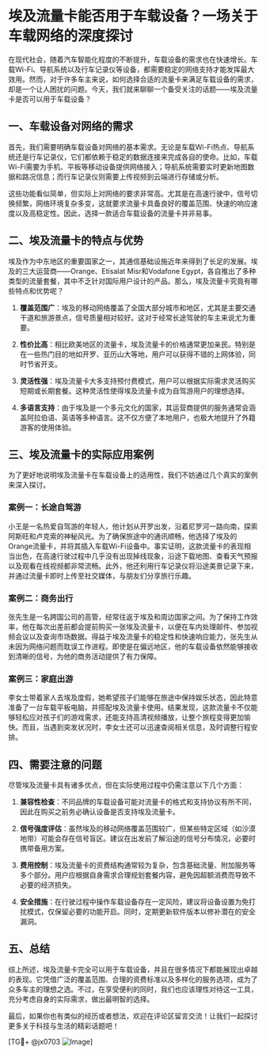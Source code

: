 # 埃及流量卡能否用于车载设备？一场关于车载网络的深度探讨

在现代社会，随着汽车智能化程度的不断提升，车载设备的需求也在快速增长。车载Wi-Fi、导航系统以及行车记录仪等设备，都需要稳定的网络支持才能发挥最大效用。然而，对于许多车主来说，如何选择合适的流量卡来满足车载设备的需求，却是一个让人困扰的问题。今天，我们就来聊聊一个备受关注的话题——埃及流量卡是否可以用于车载设备？

## 一、车载设备对网络的需求

首先，我们需要明确车载设备对网络的基本需求。无论是车载Wi-Fi热点、导航系统还是行车记录仪，它们都依赖于稳定的数据连接来完成各自的使命。比如，车载Wi-Fi需要为手机、平板等移动设备提供网络接入；导航系统需要实时更新地图数据和路况信息；而行车记录仪则需要上传视频到云端进行存储或分析。

这些功能看似简单，但实际上对网络的要求非常高。尤其是在高速行驶中，信号切换频繁，网络环境复杂多变，这就要求流量卡具备良好的覆盖范围、快速的响应速度以及高稳定性。因此，选择一款适合车载设备的流量卡并非易事。

## 二、埃及流量卡的特点与优势

埃及作为中东地区的重要国家之一，其通信基础设施近年来得到了长足的发展。埃及的三大运营商——Orange、Etisalat Misr和Vodafone Egypt，各自推出了多种类型的流量套餐，其中不乏针对国际用户设计的产品。那么，埃及流量卡究竟有哪些特点和优势呢？

1. **覆盖范围广**：埃及的移动网络覆盖了全国大部分城市和地区，尤其是主要交通干道和旅游景点，信号质量相对较好。这对于经常长途驾驶的车主来说尤为重要。
   
2. **性价比高**：相比欧美地区的流量卡，埃及流量卡的价格通常更加亲民。特别是在一些热门目的地如开罗、亚历山大等地，用户可以获得不错的上网体验，同时节省开支。

3. **灵活性强**：埃及流量卡大多支持预付费模式，用户可以根据实际需求灵活购买短期或长期套餐。这种灵活性使得埃及流量卡成为自驾游用户的理想选择。

4. **多语言支持**：由于埃及是一个多元文化的国家，其运营商提供的服务通常会涵盖阿拉伯语、英语等多种语言。这不仅方便了本地用户，也极大地提升了外籍游客的使用体验。

## 三、埃及流量卡的实际应用案例

为了更好地说明埃及流量卡在车载设备上的适用性，我们不妨通过几个真实的案例来深入探讨。

### 案例一：长途自驾游

小王是一名热爱自驾游的年轻人，他计划从开罗出发，沿着尼罗河一路向南，探索阿斯旺和卢克索的神秘风光。为了确保旅途中的通讯顺畅，他选择了埃及的Orange流量卡，并将其插入车载Wi-Fi设备中。事实证明，这款流量卡的表现相当出色，在高速行驶过程中几乎没有出现掉线现象，沿途下载地图、查看天气预报以及观看在线视频都非常流畅。此外，他还利用行车记录仪将沿途美景记录下来，并通过流量卡即时上传至社交媒体，与朋友们分享旅行乐趣。

### 案例二：商务出行

张先生是一名跨国公司的高管，经常往返于埃及和周边国家之间。为了保持工作效率，他在每次出差前都会提前购买一张埃及流量卡，以便在车内处理邮件、参加视频会议以及查询市场数据。得益于埃及流量卡的稳定性和快速响应能力，张先生从未因为网络问题而耽误工作进程。即使是在偏远地区，他的车载设备依然能够接收到清晰的信号，为他的商务活动提供了有力保障。

### 案例三：家庭出游

李女士带着家人去埃及度假，她希望孩子们能够在旅途中保持娱乐状态，因此特意准备了一台车载平板电脑，并搭配埃及流量卡使用。结果发现，这款流量卡不仅能够轻松应对孩子们的游戏需求，还能支持高清视频播放，让整个旅程变得更加愉快。而且，当遇到突发状况时，李女士还可以迅速查阅相关信息，及时调整行程安排。

## 四、需要注意的问题

尽管埃及流量卡具有诸多优点，但在实际使用过程中仍需注意以下几个方面：

1. **兼容性检查**：不同品牌的车载设备可能对流量卡的格式和支持协议有所不同，因此在购买之前务必确认设备是否支持埃及流量卡。

2. **信号强度评估**：虽然埃及的移动网络覆盖范围较广，但某些特定区域（如沙漠地带）可能会存在信号盲区。建议在出发前了解沿途的信号分布情况，必要时携带备用方案。

3. **费用控制**：埃及流量卡的资费结构通常较为复杂，包含基础流量、附加服务等多个部分。用户应根据自身需求合理规划套餐内容，避免因超额消费而导致不必要的经济损失。

4. **安全措施**：在行驶过程中操作车载设备存在一定风险，建议将设备设置为免打扰模式，仅保留必要的功能开启。同时，定期更新软件版本以修补潜在的安全漏洞。

## 五、总结

综上所述，埃及流量卡完全可以用于车载设备，并且在很多情况下都能展现出卓越的表现。它凭借广泛的覆盖范围、合理的资费标准以及多样化的服务选项，成为了众多车主的理想之选。不过，在享受便利的同时，我们也应该理性对待这一工具，充分考虑自身的实际需求，做出最明智的选择。

最后，如果你也有类似的经历或者想法，欢迎在评论区留言交流！让我们一起探讨更多关于科技与生活的精彩话题吧！

[TG💪+ @jx0703 ![Image](https://github.com/user-attachments/assets/dbca1d08-cadb-493c-b0ec-ad6f7a83f270)]